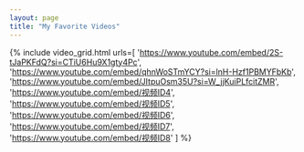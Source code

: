 ```yaml
---
layout: page
title: "My Favorite Videos"
---
```


{% include video_grid.html urls=[
    'https://www.youtube.com/embed/2S-tJaPKFdQ?si=CTiU6Hu9X1gty4Pc',
    'https://www.youtube.com/embed/qhnWoSTmYCY?si=lnH-Hzf1PBMYFbKb',
    'https://www.youtube.com/embed/JItpuOsm35U?si=W_jjKuiPLfcitZMR',
    'https://www.youtube.com/embed/视频ID4',
    'https://www.youtube.com/embed/视频ID5',
    'https://www.youtube.com/embed/视频ID6',
    'https://www.youtube.com/embed/视频ID7',
    'https://www.youtube.com/embed/视频ID8'
] %}
